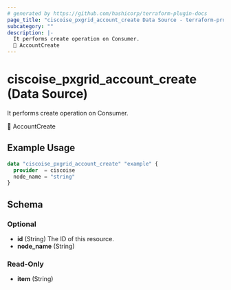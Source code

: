 ```yaml
---
# generated by https://github.com/hashicorp/terraform-plugin-docs
page_title: "ciscoise_pxgrid_account_create Data Source - terraform-provider-ciscoise"
subcategory: ""
description: |-
  It performs create operation on Consumer.
  🚧 AccountCreate
---
```


# ciscoise_pxgrid_account_create (Data Source)

It performs create operation on Consumer.

🚧 AccountCreate

## Example Usage

```terraform
data "ciscoise_pxgrid_account_create" "example" {
  provider  = ciscoise
  node_name = "string"
}
```

<!-- schema generated by tfplugindocs -->
## Schema

### Optional

- **id** (String) The ID of this resource.
- **node_name** (String)

### Read-Only

- **item** (String)


